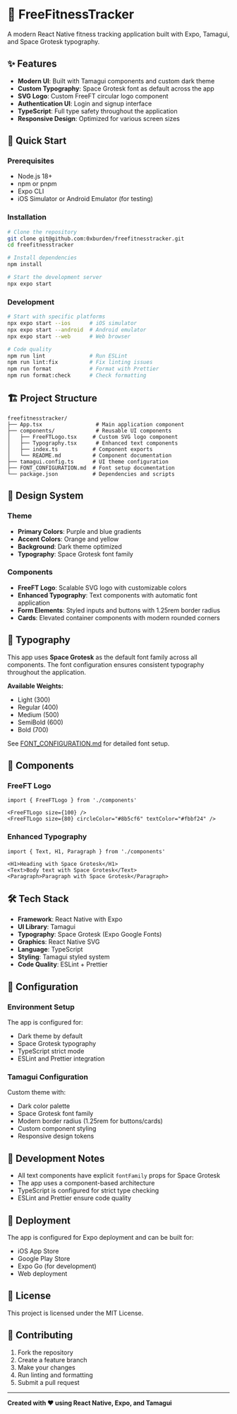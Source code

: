 # 💪 FreeFitnessTracker

A modern React Native fitness tracking application built with Expo, Tamagui, and Space Grotesk typography.

## ✨ Features

- **Modern UI**: Built with Tamagui components and custom dark theme
- **Custom Typography**: Space Grotesk font as default across the app
- **SVG Logo**: Custom FreeFT circular logo component
- **Authentication UI**: Login and signup interface
- **TypeScript**: Full type safety throughout the application
- **Responsive Design**: Optimized for various screen sizes

## 🚀 Quick Start

### Prerequisites

- Node.js 18+ 
- npm or pnpm
- Expo CLI
- iOS Simulator or Android Emulator (for testing)

### Installation

```bash
# Clone the repository
git clone git@github.com:0xburden/freefitnesstracker.git
cd freefitnesstracker

# Install dependencies
npm install

# Start the development server
npx expo start
```

### Development

```bash
# Start with specific platforms
npx expo start --ios      # iOS simulator
npx expo start --android  # Android emulator
npx expo start --web      # Web browser

# Code quality
npm run lint              # Run ESLint
npm run lint:fix          # Fix linting issues
npm run format            # Format with Prettier
npm run format:check      # Check formatting
```

## 🏗️ Project Structure

```
freefitnesstracker/
├── App.tsx                 # Main application component
├── components/             # Reusable UI components
│   ├── FreeFTLogo.tsx     # Custom SVG logo component
│   ├── Typography.tsx      # Enhanced text components
│   ├── index.ts           # Component exports
│   └── README.md          # Component documentation
├── tamagui.config.ts      # UI theme configuration
├── FONT_CONFIGURATION.md  # Font setup documentation
└── package.json           # Dependencies and scripts
```

## 🎨 Design System

### Theme
- **Primary Colors**: Purple and blue gradients
- **Accent Colors**: Orange and yellow
- **Background**: Dark theme optimized
- **Typography**: Space Grotesk font family

### Components
- **FreeFT Logo**: Scalable SVG logo with customizable colors
- **Enhanced Typography**: Text components with automatic font application
- **Form Elements**: Styled inputs and buttons with 1.25rem border radius
- **Cards**: Elevated container components with modern rounded corners

## 📱 Typography

This app uses **Space Grotesk** as the default font family across all components. The font configuration ensures consistent typography throughout the application.

**Available Weights:**
- Light (300)
- Regular (400) 
- Medium (500)
- SemiBold (600)
- Bold (700)

See [FONT_CONFIGURATION.md](FONT_CONFIGURATION.md) for detailed font setup.

## 🧩 Components

### FreeFT Logo
```tsx
import { FreeFTLogo } from './components'

<FreeFTLogo size={100} />
<FreeFTLogo size={80} circleColor="#8b5cf6" textColor="#fbbf24" />
```

### Enhanced Typography
```tsx
import { Text, H1, Paragraph } from './components'

<H1>Heading with Space Grotesk</H1>
<Text>Body text with Space Grotesk</Text>
<Paragraph>Paragraph with Space Grotesk</Paragraph>
```

## 🛠️ Tech Stack

- **Framework**: React Native with Expo
- **UI Library**: Tamagui
- **Typography**: Space Grotesk (Expo Google Fonts)
- **Graphics**: React Native SVG
- **Language**: TypeScript
- **Styling**: Tamagui styled system
- **Code Quality**: ESLint + Prettier

## 🔧 Configuration

### Environment Setup
The app is configured for:
- Dark theme by default
- Space Grotesk typography
- TypeScript strict mode
- ESLint and Prettier integration

### Tamagui Configuration
Custom theme with:
- Dark color palette
- Space Grotesk font family
- Modern border radius (1.25rem for buttons/cards)
- Custom component styling
- Responsive design tokens

## 📝 Development Notes

- All text components have explicit `fontFamily` props for Space Grotesk
- The app uses a component-based architecture
- TypeScript is configured for strict type checking
- ESLint and Prettier ensure code quality

## 🚢 Deployment

The app is configured for Expo deployment and can be built for:
- iOS App Store
- Google Play Store
- Expo Go (for development)
- Web deployment

## 📄 License

This project is licensed under the MIT License.

## 🤝 Contributing

1. Fork the repository
2. Create a feature branch
3. Make your changes
4. Run linting and formatting
5. Submit a pull request

---

**Created with ❤️ using React Native, Expo, and Tamagui**